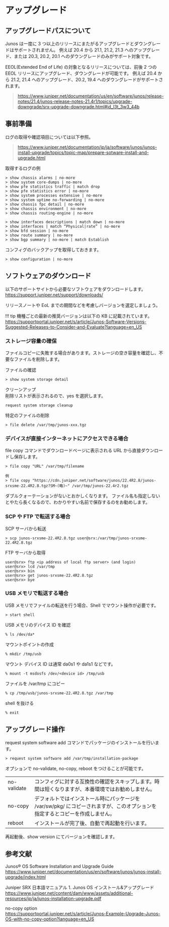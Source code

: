 # アップグレード

## アップグレードパスについて
Junos は一度に 3 つ以上のリリースにまたがるアップグレードとダウングレードはサポートされません。
例えば 20.4 から 21.1, 21.2, 21.3 へのアップグレード、または 20.3, 20.2, 20.1 へのダウングレードのみがサポート対象です。

EEOL(Extended End of Life) の対象となるリリースについては、前後 2 つの EEOL リリースにアップグレード、ダウングレードが可能です。
例えば 20.4 から 21.2, 21.4 へのアップグレード、20.2, 19.4 へのダウングレードがサポートされます。

><a href="https://www.juniper.net/documentation/us/en/software/junos/release-notes/21.4/junos-release-notes-21.4r1/topics/upgrade-downgrade/srx-upgrade-downgrade.html#id_l3t_3w3_44b" target="_blank" rel="noopener noreferrer">https://www.juniper.net/documentation/us/en/software/junos/release-notes/21.4/junos-release-notes-21.4r1/topics/upgrade-downgrade/srx-upgrade-downgrade.html#id_l3t_3w3_44b</a>

## 事前準備

ログの取得や確認項目については以下参照。

><a href="https://www.juniper.net/documentation/jp/ja/software/junos/junos-install-upgrade/topics/topic-map/prepare-sotware-install-and-upgrade.html" target="_blank" rel="noopener noreferrer">https://www.juniper.net/documentation/jp/ja/software/junos/junos-install-upgrade/topics/topic-map/prepare-sotware-install-and-upgrade.html</a>

取得するログの例
```
> show chassis alarms | no-more
> show system core-dumps | no-more
> show pfe statistics traffic | match drop
> show pfe statistics error | no-more
> show system processes extensive | no-more
> show system uptime no-forwarding | no-more
> show chassis fpc detail | no-more
> show chassis environment | no-more
> show chassis routing-engine | no-more

> show interfaces descriptions | match down | no-more
> show interfaces | match “Physical|rate” | no-more
> show bfd session | no-more
> show route summary | no-more
> show bgp summary | no-more | match Establish
```

コンフィグのバックアップを取得しておきます。
```
> show configuration | no-more
```

## ソフトウェアのダウンロード
以下のサポートサイトから必要なソフトウェアをダウンロードします。
<a href="https://support.juniper.net/support/downloads/" target="_blank" rel="noopener noreferrer">https://support.juniper.net/support/downloads/</a>

リリースノートや EoL までの期間などを考慮しバージョンを選定しましょう。

!!! tip
    機種ごとの最新の推奨バージョンは以下の KB に記載されています。
	<a href="https://supportportal.juniper.net/s/article/Junos-Software-Versions-Suggested-Releases-to-Consider-and-Evaluate?language=en_US" target="_blank" rel="noopener noreferrer">https://supportportal.juniper.net/s/article/Junos-Software-Versions-Suggested-Releases-to-Consider-and-Evaluate?language=en_US</a>
	

### ストレージ容量の確保
ファイルコピーに失敗する場合があります。ストレージの空き容量を確認し、不要なファイルを削除します。

ファイルの確認
```
> show system storage detail
```

クリーンアップ  
削除リストが表示されるので、yes を選択します。
```
request system storage cleanup 
```

特定のファイルの削除
```
> file delete /var/tmp/junos-xxx.tgz
```

### デバイスが直接インターネットにアクセスできる場合

file copy コマンドでダウンロードページに表示される URL から直接ダウンロードし保存します。

```
> file copy "URL" /var/tmp/filename

例 
> file copy "https://cdn.juniper.net/software/junos/22.4R2.8/junos-srxsme-22.4R2.8.tgz?SM~(略)~" /var/tmp/junos-22.4r2.tgz
```
ダブルクォーテーションがないとおかしくなります。
ファイル名も指定しないとやたら長くなるので、わかりやすい名前で保存するのをお勧めします。

### SCP や FTP で転送する場合
SCP サーバから転送
```
> scp junos-srxsme-22.4R2.8.tgz user@srx:/var/tmp/junos-srxsme-22.4R2.8.tgz
```

FTP サーバから取得
```
user@srx> ftp <ip address of local ftp server> (and login) 
user@srx> lcd /var/tmp
user@srx> bin 
user@srx> get junos-srxsme-22.4R2.8.tgz
user@srx> bye
```

### USB メモリで転送する場合
USB メモリでファイルの転送を行う場合、Shell でマウント操作が必要です。
```
> start shell
```

USB メモリのデバイス ID を確認
```
% ls /dev/da*
```

マウントポイントの作成
```
% mkdir /tmp/usb 
```

マウント
デバイス ID は通常 da0s1 や da1s1 などです。
```
% mount -t msdosfs /dev/<device id> /tmp/usb
```

ファイルを /var/tmp にコピー
```
% cp /tmp/usb/junos-srxsme-22.4R2.8.tgz /var/tmp
```

shell を抜ける
```
% exit
```

## アップグレード操作

request system software add コマンドでパッケージのインストールを行います。
```
> request system software add /var/tmp/installation-package
```

オプションで no-validate, no-copy, reboot をつけることが可能です。

<table>
	<tbody>
		<tr>
			<td>no-validate</td>
			<td>コンフィグに対する互換性の確認をスキップします。時間は短くなりますが、本番環境ではお勧めしません。</td>
		</tr>
		<tr>
			<td>no-copy</td>
			<td>デフォルトではインストール時にパッケージを /var/sw/pkg/ にコピーされますが、このオプションを指定するとコピーを作成しません。</td>
		</tr>
		<tr>
			<td>reboot</td>
			<td>インストールが完了後、自動で再起動を行います。</td>
		</tr>
	</tbody>
</table>

再起動後、show version にてバージョンを確認します。


## 参考文献
Junos® OS Software Installation and Upgrade Guide  
<a href="https://www.juniper.net/documentation/us/en/software/junos/junos-install-upgrade/index.html" target="_blank" rel="noopener noreferrer">https://www.juniper.net/documentation/us/en/software/junos/junos-install-upgrade/index.html</a>

Juniper SRX 日本語マニュアル 1. Junos OS インストール&アップグレード
<a href="https://www.juniper.net/content/dam/www/assets/additional-resources/jp/ja/junos-installation-upgrade.pdf" target="_blank" rel="noopener noreferrer">https://www.juniper.net/content/dam/www/assets/additional-resources/jp/ja/junos-installation-upgrade.pdf</a>

no-copy option  
<a href="https://supportportal.juniper.net/s/article/Junos-Example-Upgrade-Junos-OS-with-no-copy-option?language=en_US" target="_blank" rel="noopener noreferrer">https://supportportal.juniper.net/s/article/Junos-Example-Upgrade-Junos-OS-with-no-copy-option?language=en_US</a>

